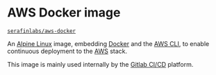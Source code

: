 # AWS Docker image

[`serafinlabs/aws-docker`](https://hub.docker.com/r/serafinlabs/aws-docker/)

An [Alpine Linux](https://alpinelinux.org/) image, embedding [Docker](https://www.docker.com/) and the [AWS CLI](https://aws.amazon.com/cli), to enable continuous deployment to the [AWS](https://aws.amazon.com) stack.

This image is mainly used internally by the [Gitlab CI/CD](https://docs.gitlab.com/ee/ci/) platform.